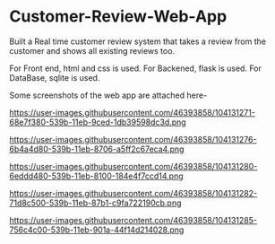 # Customer-Review-Web-App

Built a Real time customer review system that takes a review from the customer and shows all existing reviews too.

For Front end, html and css is used.
For Backened, flask is used.
For DataBase, sqlite is used.

Some screenshots of the web app are attached here-

https://user-images.githubusercontent.com/46393858/104131271-68e7f380-539b-11eb-9ced-1db39598dc3d.png

https://user-images.githubusercontent.com/46393858/104131276-6b4a4d80-539b-11eb-8706-a5ff2c67eca4.png

https://user-images.githubusercontent.com/46393858/104131280-6eddd480-539b-11eb-8100-184e4f7ccd14.png

https://user-images.githubusercontent.com/46393858/104131282-71d8c500-539b-11eb-87b1-c9fa722190cb.png

https://user-images.githubusercontent.com/46393858/104131285-756c4c00-539b-11eb-901a-44f14d214028.png
